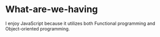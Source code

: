 # What-are-we-having
I enjoy JavaScript because it utilizes both Functional programming and Object-oriented programming. 